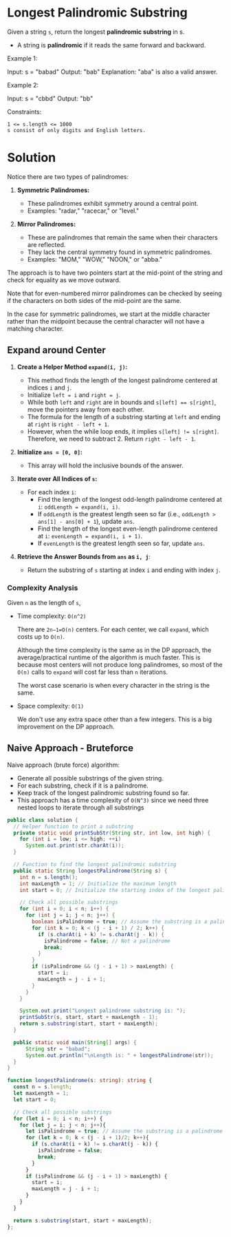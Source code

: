 # Longest Palindromic Substring

Given a string `s`, return the longest **palindromic substring** in s.

  - A string is **palindromic** if it reads the same forward and backward.

Example 1:

Input: s = "babad"
Output: "bab"
Explanation: "aba" is also a valid answer.

Example 2:

Input: s = "cbbd"
Output: "bb"

Constraints:

    1 <= s.length <= 1000
    s consist of only digits and English letters.

# Solution

Notice there are two types of palindromes:

1. **Symmetric Palindromes:**
   - These palindromes exhibit symmetry around a central point.
   - Examples: "radar," "racecar," or "level."

2. **Mirror Palindromes:**
   - These are palindromes that remain the same when their characters are reflected.
   - They lack the central symmetry found in symmetric palindromes.
   - Examples: "MOM," "WOW," "NOON," or "abba."

The approach is to have two pointers start at the mid-point of the string and check for equality as we move outward.

Note that for even-numbered mirror palindromes can be checked by seeing if the characters on both sides of the mid-point are the same.

In the case for symmetric palindromes, we start at the middle character rather than the midpoint because the central character will not have a matching character.

## Expand around Center

1. **Create a Helper Method `expand(i, j)`:**
   - This method finds the length of the longest palindrome centered at indices `i` and `j`.
   - Initialize `left = i` and `right = j`.
   - While both `left` and `right` are in bounds and `s[left] == s[right]`, move the pointers away from each other.
   - The formula for the length of a substring starting at `left` and ending at `right` is `right - left + 1`.
   - However, when the while loop ends, it implies `s[left] != s[right]`. Therefore, we need to subtract 2. Return `right - left - 1`.

2. **Initialize `ans = [0, 0]`:**
   - This array will hold the inclusive bounds of the answer.

3. **Iterate over All Indices of `s`:**
   - For each index `i`:
     - Find the length of the longest odd-length palindrome centered at `i`: `oddLength = expand(i, i)`.
     - If `oddLength` is the greatest length seen so far (i.e., `oddLength > ans[1] - ans[0] + 1`), update `ans`.
     - Find the length of the longest even-length palindrome centered at `i`: `evenLength = expand(i, i + 1)`.
     - If `evenLength` is the greatest length seen so far, update `ans`.

4. **Retrieve the Answer Bounds from `ans` as `i, j`**:
   - Return the substring of `s` starting at index `i` and ending with index `j`.


### Complexity Analysis

Given `n` as the length of `s`,

  - Time complexity: `O(n^2)`

    There are `2n−1=O(n)` centers. For each center, we call `expand`, which costs up to `O(n)`.

    Although the time complexity is the same as in the DP approach, the average/practical runtime of the algorithm is much faster. This is because most centers will not produce long palindromes, so most of the `O(n)` calls to `expand` will cost far less than `n` iterations.

    The worst case scenario is when every character in the string is the same.

  - Space complexity: `O(1)`

    We don't use any extra space other than a few integers. This is a big improvement on the DP approach.


## Naive Approach - Bruteforce

Naive approach (brute force) algorithm:

- Generate all possible substrings of the given string.
- For each substring, check if it is a palindrome.
- Keep track of the longest palindromic substring found so far.
- This approach has a time complexity of `O(N^3)` since we need three nested loops to iterate through all substrings

```java
public class solution {
  // Helper function to print a substring
  private static void printSubStr(String str, int low, int high) {
    for (int i = low; i <= high; ++i)
      System.out.print(str.charAt(i));
  }

  // Function to find the longest palindromic substring
  public static String longestPalindrome(String s) {
    int n = s.length();
    int maxLength = 1; // Initialize the maximum length
    int start = 0; // Initialize the starting index of the longest palindromic substring

    // Check all possible substrings
    for (int i = 0; i < n; i++) {
      for (int j = i; j < n; j++) {
        boolean isPalindrome = true; // Assume the substring is a palindrome
        for (int k = 0; k < (j - i + 1) / 2; k++) {
          if (s.charAt(i + k) != s.charAt(j - k)) {
            isPalindrome = false; // Not a palindrome
            break;
          }
        }
        if (isPalindrome && (j - i + 1) > maxLength) {
          start = i;
          maxLength = j - i + 1;
        }
      }
    }

    System.out.print("Longest palindrome substring is: ");
    printSubStr(s, start, start + maxLength - 1);
    return s.substring(start, start + maxLength);
  }

  public static void main(String[] args) {
      String str = "babad";
      System.out.println("\nLength is: " + longestPalindrome(str));
  }
}
```

```typescript
function longestPalindrome(s: string): string {
  const n = s.length;
  let maxLength = 1;
  let start = 0;

  // Check all possible substrings
  for (let i = 0; i < n; i++) {
    for (let j = i; j < n; j++){
      let isPalindrome = true; // Assume the substring is a palindrome
      for (let k = 0; k < (j - i + 1)/2; k++){
        if (s.charAt(i + k) != s.charAt(j - k)) {
          isPalindrome = false;
          break;
        }
      }
      if (isPalindrome && (j - i + 1) > maxLength) {
        start = i;
        maxLength = j - i + 1;
      }
    }
  }

  return s.substring(start, start + maxLength);
};

```